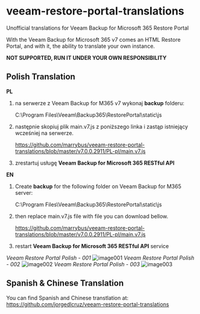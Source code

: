 # veeam-restore-portal-translations
Unofficial translations for Veeam Backup for Microsoft 365 Restore Portal

With the Veeam Backup for Microsoft 365 v7 comes an HTML Restore Portal, and with it, the ability to translate your own instance.


**NOT SUPPORTED, RUN IT UNDER YOUR OWN RESPONSIBILITY**

## Polish Translation
**PL** 
1. na serwerze z Veeam Backup for M365 v7 wykonaj **backup** folderu:

    C:\Program Files\Veeam\Backup365\RestorePortal\static\js

2. następnie skopiuj plik main.v7.js z poniższego linka i zastąp istniejący wcześniej na serwerze.

    https://github.com/marrybus/veeam-restore-portal-translations/blob/master/v7.0.0.2911/PL-pl/main.v7.js

3. zrestartuj usługę **Veeam Backup for Microsoft 365 RESTful API**

**EN** 
1. Create **backup** for the following folder on Veeam Backup for M365 server:

    C:\Program Files\Veeam\Backup365\RestorePortal\static\js

2. then replace main.v7.js file with file you can download bellow.

    https://github.com/marrybus/veeam-restore-portal-translations/blob/master/v7.0.0.2911/PL-pl/main.v7.js

3. restart **Veeam Backup for Microsoft 365 RESTful API** service

*Veeam Restore Portal Polish - 001*
![image001](https://www.dropbox.com/s/4vur6csg9bmjcbm/vbm365-v7-polish-001.png?raw=1)
*Veeam Restore Portal Polish - 002*
![image002](https://www.dropbox.com/s/dd0j5bfvsr7i4yr/vbm365-v7-polish-002.png?raw=1)
*Veeam Restore Portal Polish - 003*
![image003](https://www.dropbox.com/s/gnzojgi39fb8u6f/vbm365-v7-polish-003.png?raw=1)

## Spanish & Chinese Translation
You can find Spanish and Chinese transtlation at: https://github.com/jorgedlcruz/veeam-restore-portal-translations

